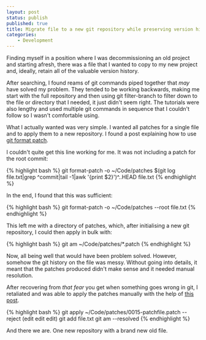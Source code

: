 ```yaml
---
layout: post
status: publish
published: true
title: Migrate file to a new git repository while preserving version history
categories:
    - Development
---
```

Finding myself in a position where I was decommissioning an old project and starting afresh, there was a file that I wanted to copy to my new project and, ideally, retain all of the valuable version history.

After searching, I found reams of git commands piped together that <em>may</em> have solved my problem.  They tended to be working backwards, making me start with the full repository and then using git filter-branch to filter down to the file or directory that I needed, it just didn't seem right.  The tutorials were also lengthy and used multiple git commands in sequence that I couldn't follow so I wasn't comfortable using.

What I actually wanted was very simple. I wanted all patches for a single file and to apply them to a new repository.  I found a post explaining how to use <a href="http://blog.neutrino.es/2012/git-copy-a-file-or-directory-from-another-repository-preserving-history/">git format patch</a>.

I couldn't quite get this line working for me.  It was not including a patch for the root commit:

{% highlight bash %}
git format-patch -o ~/Code/patches $(git log file.txt|grep ^commit|tail -1|awk '{print $2}')^..HEAD file.txt
{% endhighlight %}

In the end, I found that this was sufficient:

{% highlight bash %}
git format-patch -o ~/Code/patches --root file.txt
{% endhighlight %}

This left me with a directory of patches, which, after initialising a new git repository, I could then apply in bulk with:

{% highlight bash %}
git am ~/Code/patches/*.patch
{% endhighlight %}

Now, all being well that would have been problem solved.  However, somehow the git history on the file was messy.  Without going into details, it meant that the patches produced didn't make sense and it needed manual resolution.

After recovering from <em>that fear</em> you get when something goes wrong in git, I retaliated and was able to apply the patches manually with the help of <a href="http://www.pizzhacks.com/bugdrome/2011/10/deal-with-git-am-failures/">this post</a>.

{% highlight bash %}
git apply ~/Code/patches/0015-patchfile.patch --reject
(edit edit edit)
git add file.txt
git am --resolved
{% endhighlight %}

And there we are.  One new repository with a brand new old file.
